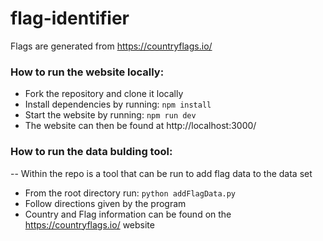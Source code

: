 # flag-identifier

Flags are generated from https://countryflags.io/

### How to run the website locally:
- Fork the repository and clone it locally
- Install dependencies by running: ```npm install```
- Start the website by running: ```npm run dev```
- The website can then be found at http://localhost:3000/

### How to run the data bulding tool:
-- Within the repo is a tool that can be run to add flag data to the data set
- From the root directory run: ```python addFlagData.py```
- Follow directions given by the program
- Country and Flag information can be found on the https://countryflags.io/ website

